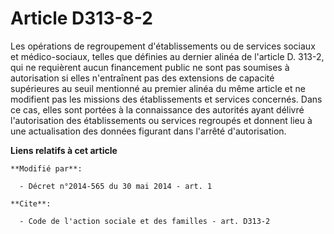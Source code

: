 # Article D313-8-2

Les opérations de regroupement d'établissements ou de services sociaux et médico-sociaux, telles que définies au dernier
alinéa de l'article D. 313-2, qui ne requièrent aucun financement public ne sont pas soumises à autorisation si elles
n'entraînent pas des extensions de capacité supérieures au seuil mentionné au premier alinéa du même article et ne modifient
pas les missions des établissements et services concernés. Dans ce cas, elles sont portées à la connaissance des autorités
ayant délivré l'autorisation des établissements ou services regroupés et donnent lieu à une actualisation des données
figurant dans l'arrêté d'autorisation.

**Liens relatifs à cet article**

	**Modifié par**:

	  - Décret n°2014-565 du 30 mai 2014 - art. 1

	**Cite**:

	  - Code de l'action sociale et des familles - art. D313-2
